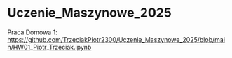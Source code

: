 # Uczenie_Maszynowe_2025
Praca Domowa 1: https://github.com/TrzeciakPiotr2300/Uczenie_Maszynowe_2025/blob/main/HW01_Piotr_Trzeciak.ipynb
